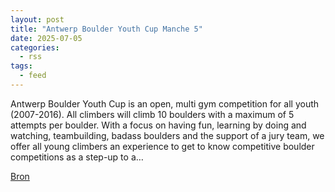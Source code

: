 ```yaml
---
layout: post
title: "Antwerp Boulder Youth Cup Manche 5"
date: 2025-07-05
categories: 
  - rss
tags: 
  - feed
---
```


<p>Antwerp Boulder Youth Cup is an open, multi gym competition for all youth (2007-2016). All climbers will climb 10 boulders with a maximum of 5 attempts per boulder. With a focus on having fun, learning by doing and watching, teambuilding, badass boulders and the support of a jury team, we offer all young climbers an experience to get to know competitive boulder competitions as a step-up to a&hellip;</p>
<p><a href="https://www.klimkalender.nl/comp/antwerp-boulder-youth-cup-manche-5/" rel="noopener noreferrer" target="_blank">Bron</a></p>
